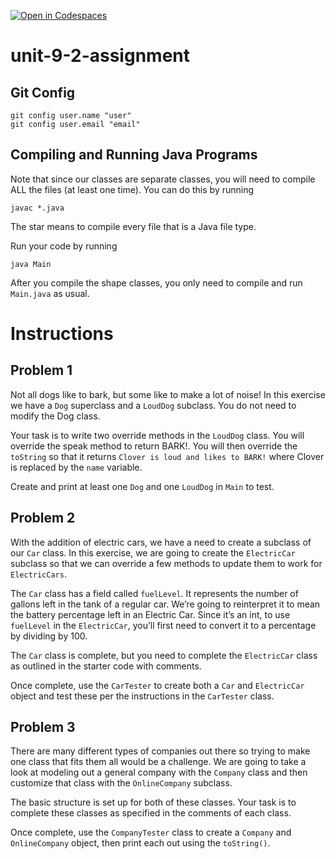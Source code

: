 [![Open in Codespaces](https://classroom.github.com/assets/launch-codespace-2972f46106e565e64193e422d61a12cf1da4916b45550586e14ef0a7c637dd04.svg)](https://classroom.github.com/open-in-codespaces?assignment_repo_id=18961593)
# unit-9-2-assignment

## Git Config
```
git config user.name "user"
git config user.email "email"
```

## Compiling and Running Java Programs
Note that since our classes are separate classes, you will need to compile ALL the files (at least one time).  You can do this by running
```
javac *.java
```
The star means to compile every file that is a Java file type.

Run your code by running
```
java Main
```

After you compile the shape classes, you only need to compile and run `Main.java` as usual.

# Instructions  

## Problem 1
Not all dogs like to bark, but some like to make a lot of noise! In this exercise we have a `Dog` superclass and a `LoudDog` subclass. You do not need to modify the Dog class.

Your task is to write two override methods in the `LoudDog` class. You will override the speak method to return BARK!. You will then override the `toString` so that it returns `Clover is loud and likes to BARK!` where Clover is replaced by the `name` variable.

Create and print at least one `Dog` and one `LoudDog` in `Main` to test.

## Problem 2
With the addition of electric cars, we have a need to create a subclass of our `Car` class. In this exercise, we are going to create the `ElectricCar` subclass so that we can override a few methods to update them to work for `ElectricCars`.

The `Car` class has a field called `fuelLevel`. It represents the number of gallons left in the tank of a regular car. We’re going to reinterpret it to mean the battery percentage left in an Electric Car. Since it’s an int, to use `fuelLevel` in the `ElectricCar`, you’ll first need to convert it to a percentage by dividing by 100.

The `Car` class is complete, but you need to complete the `ElectricCar` class as outlined in the starter code with comments.

Once complete, use the `CarTester` to create both a `Car` and `ElectricCar` object and test these per the instructions in the `CarTester` class.

## Problem 3
There are many different types of companies out there so trying to make one class that fits them all would be a challenge. We are going to take a look at modeling out a general company with the `Company` class and then customize that class with the `OnlineCompany` subclass.

The basic structure is set up for both of these classes. Your task is to complete these classes as specified in the comments of each class.

Once complete, use the `CompanyTester` class to create a `Company` and `OnlineCompany` object, then print each out using the `toString()`.
